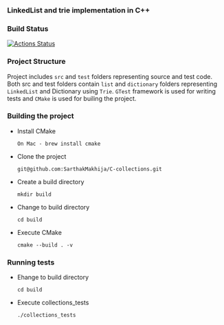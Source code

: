 ### LinkedList and trie implementation in C++

### Build Status

[![Actions Status](https://github.com/SarthakMakhija/CPP-collections/workflows/CMake/badge.svg)](https://github.com/SarthakMakhija/CPP-collections/actions)

### Project Structure
Project includes `src` and `test` folders representing source and test code. 
Both src and test folders contain `list` and `dictionary` folders representing `LinkedList` and Dictionary using `Trie`. 
`GTest` framework is used for writing tests and `CMake` is used for builing the project.

### Building the project
- Install CMake

    `On Mac - brew install cmake`

- Clone the project

    `git@github.com:SarthakMakhija/C-collections.git`

- Create a build directory

    `mkdir build`

- Change to build directory

    `cd build`

- Execute CMake

    `cmake --build . -v`

### Running tests

- Ehange to build directory

    `cd build`

- Execute collections_tests

    `./collections_tests`
